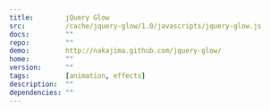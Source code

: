 ```yaml
---
title:        jQuery Glow
src:          /cache/jquery-glow/1.0/javascripts/jquery-glow.js
docs:         ""
repo:         ""
demo:         http://nakajima.github.com/jquery-glow/
home:         ""
version:      ""
tags:         [animation, effects]
description:  ""
dependencies: ""
---
```


